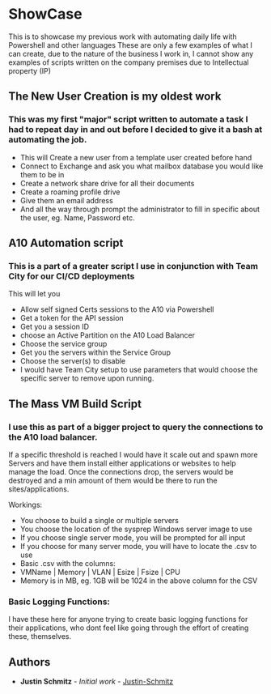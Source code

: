 # ShowCase
This is to showcase my previous work with automating daily life with Powershell and other languages
These are only a few examples of what I can create, due to the nature of the business I work in, I cannot show any examples of scripts written on the company premises due to Intellectual property (IP)
## The New User Creation is my oldest work
### This was my first "major" script written to automate a task I had to repeat day in and out before I decided to give it a bash at automating the job.
- This will Create a new user from a template user created before hand
- Connect to Exchange and ask you what mailbox database you would like them to be in
- Create a network share drive for all their documents
- Create a roaming profile drive
- Give them an email address
- And all the way through prompt the administrator to fill in specific about the user, eg. Name, Password etc.

## A10 Automation script
### This is a part of a greater script I use in conjunction with Team City for our CI/CD deployments
This will let you
- Allow self signed Certs sessions to the A10 via Powershell
- Get a token for the API session
- Get you a session ID
- choose an Active Partition on the A10 Load Balancer
- Choose the service group
- Get you the servers within the Service Group
- Choose the server(s) to disable
- I would have Team City setup to use parameters that would choose the specific server to remove upon running.

## The Mass VM Build Script
### I use this as part of a bigger project to query the connections to the A10 load balancer. 
If a specific threshold is reached I would have it scale out and spawn more Servers and have them install either applications or websites to help manage the load. Once the connections drop, the servers would be destroyed and a min amount of them would be there to run the sites/applications.

 Workings:
   - You choose to build a single or multiple servers
   - You choose the location of the sysprep Windows server image to use
   - If you choose single server mode, you will be prompted for all input
   - If you choose for many server mode, you will have to locate the .csv to use
   - Basic .csv with the columns:
   - VMName | Memory | VLAN | Esize | Fsize | CPU
   - Memory is in MB, eg. 1GB will be 1024 in the above column for the CSV

### Basic Logging Functions:
I have these here for anyone trying to create basic logging functions for their applications, who dont feel like going through the effort of creating these, themselves.

## Authors

* **Justin Schmitz** - *Initial work* - [Justin-Schmitz](https://github.com/Justin-Schmitz)
